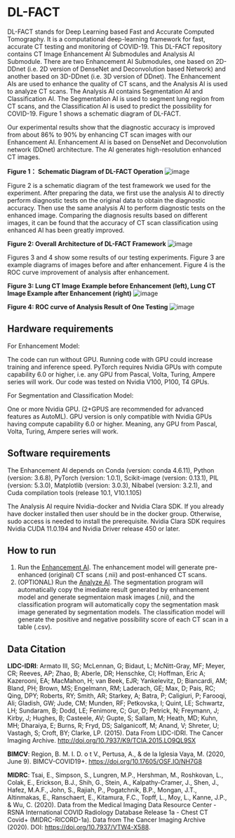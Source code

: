 # DL-FACT
DL-FACT stands for Deep Learning based Fast and Accurate Computed Tomography. It is a computational deep-learning framework for fast, accurate CT testing and monitoring of COVID-19. This DL-FACT repository contains CT Image Enhancement AI Submodules and Analysis AI Submodule. There are two Enhancement AI Submodules, one based on 2D-DDnet (i.e. 2D version of DenseNet and Deconvolution based Network) and another based on 3D-DDnet (i.e. 3D version of DDnet). The Enhancement AIs are used to enhance the quality of CT scans, and the Analysis AI is used to analyze CT scans. The Analysis AI contains Segmentation AI and Classification AI. The Segmentation AI is used to segment lung region from CT scans, and the Classification AI is used to predict the possibility for COVID-19. Figure 1 shows a schematic diagram of DL-FACT. 

Our experimental results show that the diagnostic accuracy is improved from about 86% to 90% by enhancing CT scan images with our Enhancement AI.
Enhancement AI is based on DenseNet and Deconvolution network (DDnet) architecture. The AI ​​generates high-resolution enhanced CT images.

**Figure 1： Schematic Diagram of DL-FACT Operation**
![image](https://user-images.githubusercontent.com/31482058/119167932-632baa00-ba2e-11eb-869a-35a2dff6f2fd.png)

Figure 2 is a schematic diagram of the test framework we used for the experiment. After preparing the data, we first use the analysis AI to directly perform diagnostic tests on the original data to obtain the diagnostic accuracy. Then use the same analysis AI to perform diagnostic tests on the enhanced image. Comparing the diagnosis results based on different images, it can be found that the accuracy of CT scan classification using enhanced AI has been greatly improved.

**Figure 2: Overall Architecture of DL-FACT Framework**
![image](https://user-images.githubusercontent.com/31482058/119167713-1fd13b80-ba2e-11eb-85ea-7d003d2fba1e.png)

Figures 3 and 4 show some results of our testing experiments. Figure 3 are example diagrams of images before and after enhancement. Figure 4 is the ROC curve improvement of analysis after enhancement. 

**Figure 3: Lung CT Image Example before Enhancement (left), Lung CT Image Example after Enhancement (right)**
![image](https://user-images.githubusercontent.com/31482058/110122848-271d6d00-7d8e-11eb-80d7-b8641edfa9d3.png)

**Figure 4: ROC curve of Analysis Result of One Testing**
![image](https://user-images.githubusercontent.com/31482058/110995674-befbf780-8348-11eb-8f7a-85fd3d438cd7.png)

## Hardware requirements

For Enhancement Model:

The code can run without GPU. Running code with GPU could increase training and inference speed. PyTorch requires Nvidia GPUs with compute capability 6.0 or higher, i.e. any GPU from Pascal, Volta, Turing, Ampere series will work. Our code was tested on Nvidia V100, P100, T4 GPUs.

For Segmentation and Classification Model:

One or more Nvidia GPU. (2+GPUS are recommended for advanced features as AutoML). GPU version is only compatible with Nvidia GPUs having compute capability 6.0 or higher. Meaning, any GPU from Pascal, Volta, Turing, Ampere series will work.

## Software requirements

The Enhancement AI depends on Conda (version: conda 4.6.11), Python (version: 3.6.8), PyTorch (version: 1.0.1), Scikit-image (version: 0.13.1), PIL (version: 5.3.0), Matplotlib (version: 3.0.3), Nibabel (version: 3.2.1), and Cuda compilation tools (release 10.1, V10.1.105)

The Analysis AI require Nvidia-docker and Nvidia Clara SDK. If you already have docker installed then user should be in the docker group. Otherwise, sudo access is needed to install the prerequisite. Nvidia Clara SDK requires Nvidia CUDA 11.0.194 and Nvidia Driver release 450 or later.


## How to run
1. Run the [Enhancement AI](https://github.com/vtsynergy/2D-DECT). The enhancement model will generate pre-enhanced (original) CT scans (.nii) and post-enhanced CT scans.
2. (OPTIONAL) Run the [Analyze AI](https://github.com/vtsynergy/Analyze-AI/tree/251bcf33df61851529e9cbcb1995c3f218f7f759). The segmentation program will automatically copy the imediate result generated by enhancement model and generate segmentaion mask images (.nii), and the classification program will automatically copy the segmentation mask image generated by segmentation models. The classification model will generate the positive and negative possibility score of each CT scan in a table (.csv).

## Data Citation
**LIDC-IDRI**: Armato III, SG; McLennan, G; Bidaut, L; McNitt-Gray, MF; Meyer, CR; Reeves, AP; Zhao, B; Aberle, DR; Henschke, CI; Hoffman, Eric A; Kazerooni, EA; MacMahon, H; van Beek, EJR; Yankelevitz, D; Biancardi, AM; Bland, PH; Brown, MS; Engelmann, RM; Laderach, GE; Max, D; Pais, RC; Qing, DPY; Roberts, RY; Smith, AR; Starkey, A; Batra, P; Caligiuri, P; Farooqi, Ali; Gladish, GW; Jude, CM; Munden, RF; Petkovska, I; Quint, LE; Schwartz, LH; Sundaram, B; Dodd, LE; Fenimore, C; Gur, D; Petrick, N; Freymann, J; Kirby, J; Hughes, B; Casteele, AV; Gupte, S; Sallam, M; Heath, MD; Kuhn, MH; Dharaiya, E; Burns, R; Fryd, DS; Salganicoff, M; Anand, V; Shreter, U; Vastagh, S; Croft, BY; Clarke, LP. (2015). Data From LIDC-IDRI. The Cancer Imaging Archive. http://doi.org/10.7937/K9/TCIA.2015.LO9QL9SX

**BIMCV**: Region, B. M. I. D. o t V., Pertusa, A., & de la Iglesia Vaya, M. (2020, June 9). BIMCV-COVID19+. https://doi.org/10.17605/OSF.IO/NH7G8

**MIDRC**: Tsai, E., Simpson, S., Lungren, M.P., Hershman, M., Roshkovan, L., Colak, E., Erickson, B.J., Shih, G., Stein, A., Kalpathy-Cramer, J., Shen, J., Hafez, M.A.F., John, S., Rajiah, P., Pogatchnik, B.P., Mongan, J.T., Altinmakas, E., Ranschaert, E., Kitamura, F.C., Topff, L., Moy, L., Kanne, J.P., & Wu, C. (2020). Data from the Medical Imaging Data Resource Center - RSNA International COVID Radiology Database Release 1a - Chest CT Covid+ (MIDRC-RICORD-1a).  Data from The Cancer Imaging Archive (2020). DOI: https://doi.org/10.7937/VTW4-X588.
